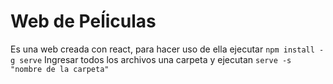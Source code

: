 # Web de Peĺiculas
Es una web creada con react, para hacer uso de ella ejecutar
`npm install -g serve`
Ingresar todos los archivos una carpeta y ejecutan
`serve -s "nombre de la carpeta"`
